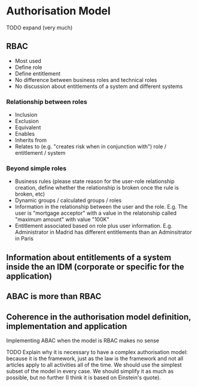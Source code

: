 # Authorisation Model

TODO expand (very much)

## RBAC

- Most used
- Define role
- Define entitlement
- No difference between business roles and technical roles
- No discussion about entitlements of a system and different systems

### Relationship between roles
- Inclusion
- Exclusion
- Equivalent
- Enables
- Inherits from
- Relates to (e.g. "creates risk when in conjunction with") role / entitlement / system

### Beyond simple roles
- Business rules (please state reason for the user-role relationship creation, define whether the relationship is broken once the rule is broken, etc)
- Dynamic groups / calculated groups / roles
- Information in the relationship between the user and the role. E.g. The user is "mortgage acceptor" with a value in the relatonship called "maximum amount" with value "100K"
- Entitlement associated based on role plus user information. E.g. Administrator in Madrid has different entitlements than an Adminsitrator in Paris

## Information about entitlements of a system inside the an IDM (corporate or specific for the application)

## ABAC is more than RBAC

## Coherence in the authorisation model definition, implementation and application

Implementing ABAC when the model is RBAC makes no sense

TODO Explain why it is necessary to have a complex authorisation model: because it is the framework, just as the law is the framework and not all articles apply to all activities all of the time. We should use the simplest subset of the model in every case. We should simplify it as much as possible, but no further (I think it is based on Einstein's quote).
